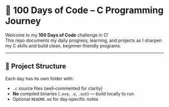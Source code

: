 # 🎯 100 Days of Code – C Programming Journey

Welcome to my **100 Days of Code** challenge in C!  
This repo documents my daily progress, learning, and projects as I sharpen my C skills and build clean, beginner‑friendly programs.

---

## 📂 Project Structure
Each day has its own folder with:
- `.c` source files (well‑commented for clarity)
- **No** compiled binaries (`.exe`, `.o`, `.out`) — build locally to run
- Optional `README.md` for day‑specific notes

